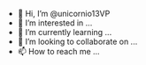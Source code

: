 - 👋 Hi, I’m @unicornio13VP
- 👀 I’m interested in ...
- 🌱 I’m currently learning ...
- 💞️ I’m looking to collaborate on ...
- 📫 How to reach me ...

<!---
unicornio13VP/unicornio13VP is a ✨ special ✨ repository because its `README.md` (this file) appears on your GitHub profile.
You can click the Preview link to take a look at your changes.
--->
